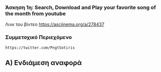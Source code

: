### Άσκηση 1η: Search, Download and Play your favorite song of the month from youtube

Λινκ του βίντεο https://asciinema.org/a/278437



### Συμμετοχικό Περιεχόμενο
    https://twitter.com/PngtSotiris
    
## Α) Ενδιάμεση αναφορά

